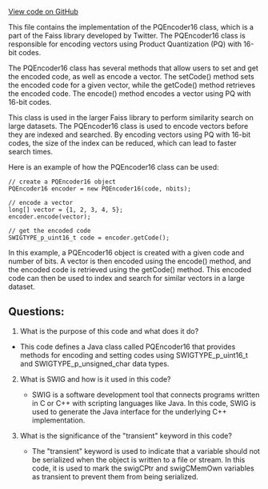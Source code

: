 [View code on GitHub](https://github.com/misbahsy/the-algorithm/ann/src/main/java/com/twitter/ann/faiss/swig/PQEncoder16.java)

This file contains the implementation of the PQEncoder16 class, which is a part of the Faiss library developed by Twitter. The PQEncoder16 class is responsible for encoding vectors using Product Quantization (PQ) with 16-bit codes. 

The PQEncoder16 class has several methods that allow users to set and get the encoded code, as well as encode a vector. The setCode() method sets the encoded code for a given vector, while the getCode() method retrieves the encoded code. The encode() method encodes a vector using PQ with 16-bit codes. 

This class is used in the larger Faiss library to perform similarity search on large datasets. The PQEncoder16 class is used to encode vectors before they are indexed and searched. By encoding vectors using PQ with 16-bit codes, the size of the index can be reduced, which can lead to faster search times. 

Here is an example of how the PQEncoder16 class can be used:

```
// create a PQEncoder16 object
PQEncoder16 encoder = new PQEncoder16(code, nbits);

// encode a vector
long[] vector = {1, 2, 3, 4, 5};
encoder.encode(vector);

// get the encoded code
SWIGTYPE_p_uint16_t code = encoder.getCode();
``` 

In this example, a PQEncoder16 object is created with a given code and number of bits. A vector is then encoded using the encode() method, and the encoded code is retrieved using the getCode() method. This encoded code can then be used to index and search for similar vectors in a large dataset.
## Questions: 
 1. What is the purpose of this code and what does it do?
   - This code defines a Java class called PQEncoder16 that provides methods for encoding and setting codes using SWIGTYPE_p_uint16_t and SWIGTYPE_p_unsigned_char data types.

2. What is SWIG and how is it used in this code?
   - SWIG is a software development tool that connects programs written in C or C++ with scripting languages like Java. In this code, SWIG is used to generate the Java interface for the underlying C++ implementation.

3. What is the significance of the "transient" keyword in this code?
   - The "transient" keyword is used to indicate that a variable should not be serialized when the object is written to a file or stream. In this code, it is used to mark the swigCPtr and swigCMemOwn variables as transient to prevent them from being serialized.